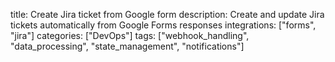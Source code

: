 title: Create Jira ticket from Google form
description: Create and update Jira tickets automatically from Google Forms responses
integrations: ["forms", "jira"]
categories: ["DevOps"]
tags: ["webhook_handling", "data_processing", "state_management", "notifications"]
